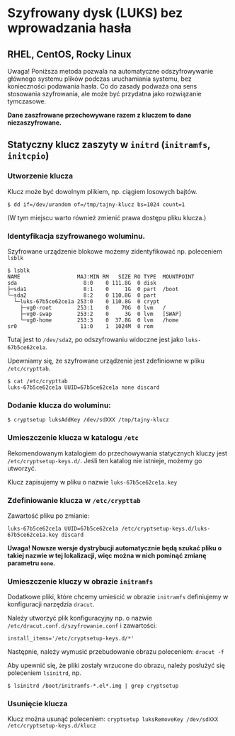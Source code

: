 # Szyfrowany dysk (LUKS) bez wprowadzania hasła

## RHEL, CentOS, Rocky Linux

Uwaga! Poniższa metoda pozwala na automatyczne odszyfrowywanie głównego systemu plików podczas uruchamiania systemu, bez konieczności podawania hasła. Co do zasady podważa ona sens stosowania szyfrowania, ale może być przydatna jako rozwiązanie tymczasowe.

**Dane zaszfrowane przechowywane razem z kluczem to dane niezaszyfrowane.**

## Statyczny klucz zaszyty w `initrd` (`initramfs`, `initcpio`)

### Utworzenie klucza

Klucz może być dowolnym plikiem, np. ciągiem losowych bajtów.

```console
$ dd if=/dev/urandom of=/tmp/tajny-klucz bs=1024 count=1
```

(W tym miejscu warto również zmienić prawa dostępu pliku klucza.)

### Identyfikacja szyfrowanego woluminu.

Szyfrowane urządzenie blokowe możemy zidentyfikować np. poleceniem `lsblk`

```console
$ lsblk
NAME                  MAJ:MIN RM   SIZE RO TYPE  MOUNTPOINT
sda                     8:0    0 111.8G  0 disk  
├─sda1                  8:1    0     1G  0 part  /boot
└─sda2                  8:2    0 110.8G  0 part  
  └─luks-67b5ce62ce1a 253:0    0 110.8G  0 crypt 
    ├─vg0-root        253:1    0    70G  0 lvm   /
    ├─vg0-swap        253:2    0     3G  0 lvm   [SWAP]
    └─vg0-home        253:3    0  37.8G  0 lvm   /home
sr0                    11:0    1  1024M  0 rom   
```

Tutaj jest to `/dev/sda2`, po odszyfrowaniu widoczne jest jako `luks-67b5ce62ce1a`.

Upewniamy się, że szyfrowane urządzenie jest zdefiniowne w pliku `/etc/crypttab`.

```console
$ cat /etc/crypttab
luks-67b5ce62ce1a UUID=67b5ce62ce1a none discard
```

### Dodanie klucza do woluminu:

```console
$ cryptsetup luksAddKey /dev/sdXXX /tmp/tajny-klucz
```

### Umieszczenie klucza w katalogu `/etc`

Rekomendowanym katalogiem do przechowywania statycznych kluczy jest `/etc/cryptsetup-keys.d/`. Jeśli ten katalog nie istnieje, możemy go utworzyć.

Klucz zapisujemy w pliku o nazwie `luks-67b5ce62ce1a.key`

### Zdefiniowanie klucza w `/etc/crypttab`

Zawartość pliku po zmianie:

```
luks-67b5ce62ce1a UUID=67b5ce62ce1a /etc/cryptsetup-keys.d/luks-67b5ce62ce1a.key discard
```

**Uwaga! Nowsze wersje dystrybucji automatycznie będą szukać pliku o takiej nazwie w tej lokalizacji, więc można w nich pominąć zmianę parametru `none`.**

### Umieszczenie kluczy w obrazie `initramfs`

Dodatkowe pliki, które chcemy umieścić w obrazie `initramfs` definiujemy w konfiguracji narzędzia `dracut`.

Należy utworzyć plik konfiguracyjny np. o nazwie `/etc/dracut.conf.d/szyfrowanie.conf` i zawartości:

```
install_items='/etc/cryptsetup-keys.d/*'
```

Następnie, należy wymusić przebudowanie obrazu poleceniem: `dracut -f`

Aby upewnić się, że pliki zostały wrzucone do obrazu, należy posłużyć się poleceniem `lsinitrd`, np.

```console
$ lsinitrd /boot/initramfs-*.el*.img | grep cryptsetup
```

### Usunięcie klucza

Klucz można usunąć poleceniem: `cryptsetup luksRemoveKey /dev/sdXXX /etc/cryptsetup-keys.d/klucz`

